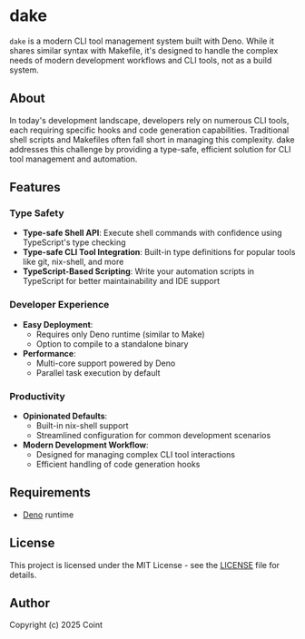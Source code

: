 # dake

`dake` is a modern CLI tool management system built with Deno. While it shares similar syntax with Makefile, it's designed to handle the complex needs of modern development workflows and CLI tools, not as a build system.

## About

In today's development landscape, developers rely on numerous CLI tools, each requiring specific hooks and code generation capabilities. Traditional shell scripts and Makefiles often fall short in managing this complexity. dake addresses this challenge by providing a type-safe, efficient solution for CLI tool management and automation.

## Features

### Type Safety
- **Type-safe Shell API**: Execute shell commands with confidence using TypeScript's type checking
- **Type-safe CLI Tool Integration**: Built-in type definitions for popular tools like git, nix-shell, and more
- **TypeScript-Based Scripting**: Write your automation scripts in TypeScript for better maintainability and IDE support

### Developer Experience
- **Easy Deployment**: 
  - Requires only Deno runtime (similar to Make)
  - Option to compile to a standalone binary
- **Performance**:
  - Multi-core support powered by Deno
  - Parallel task execution by default

### Productivity
- **Opinionated Defaults**:
  - Built-in nix-shell support
  - Streamlined configuration for common development scenarios
- **Modern Development Workflow**:
  - Designed for managing complex CLI tool interactions
  - Efficient handling of code generation hooks

## Requirements

- [Deno](https://deno.land/) runtime

## License

This project is licensed under the MIT License - see the [LICENSE](LICENSE) file for details.

## Author

Copyright (c) 2025 Coint
